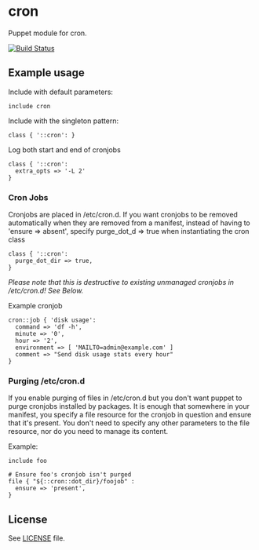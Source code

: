 # cron

Puppet module for cron.

[![Build Status](https://travis-ci.org/chartbeat-labs/puppet-cron.png)](https://travis-ci.org/chartbeat-labs/puppet-cron)

## Example usage

Include with default parameters:
```puppet
include cron
```

Include with the singleton pattern:
```puppet
class { '::cron': }
```

Log both start and end of cronjobs
```puppet
class { '::cron':
  extra_opts => '-L 2'
}
```

### Cron Jobs

Cronjobs are placed in /etc/cron.d. If you want cronjobs to be removed
automatically when they are removed from a manifest, instead of having
to 'ensure => absent', specify purge_dot_d => true when instantiating
the cron class

```puppet
class { '::cron':
  purge_dot_dir => true,
}
```

*Please note that this is destructive to existing unmanaged cronjobs in
/etc/cron.d! See Below.*

Example cronjob
```puppet
cron::job { 'disk usage':
  command => 'df -h',
  minute => '0',
  hour => '2',
  environment => [ 'MAILTO=admin@example.com' ]
  comment => "Send disk usage stats every hour"
}
```

### Purging /etc/cron.d

If you enable purging of files in /etc/cron.d but you don't want puppet to
purge cronjobs installed by packages. It is enough that somewhere in your
manifest, you specify a file resource for the cronjob in question and ensure
that it's present. You don't need to specify any other parameters to the
file resource, nor do you need to manage its content.

Example:

```puppet
include foo

# Ensure foo's cronjob isn't purged
file { "${::cron::dot_dir}/foojob" :
  ensure => 'present',
}
```

## License

See [LICENSE](LICENSE) file.
